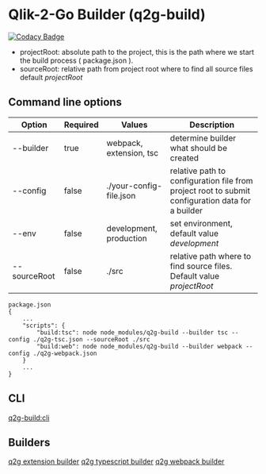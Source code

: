 # Qlik-2-Go Builder (q2g-build)

[![Codacy Badge](https://api.codacy.com/project/badge/Grade/48294aa49a3c4f2db610df9e2676ccfd)](https://app.codacy.com/app/konne/q2g-build?utm_source=github.com&utm_medium=referral&utm_content=q2g/q2g-build&utm_campaign=badger)

- projectRoot: absolute path to the project, this is the path where we start the build process ( package.json ).
- sourceRoot: relative path from project root where to find all source files default _projectRoot_

## Command line options

| Option | Required | Values | Description |
|-|-|-|-|
| --builder | true | webpack, extension, tsc | determine builder what should be created |
| --config | false | ./your-config-file.json | relative path to configuration file from project root to submit configuration data for a builder |
|--env|false| development, production | set environment, default value _development_ |
| --sourceRoot | false | ./src | relative path where to find source files. Default value _projectRoot_ |

```
package.json
{
    ...
    "scripts": {
        "build:tsc": node node_modules/q2g-build --builder tsc --config ./q2g-tsc.json --sourceRoot ./src
        "build:web": node node_modules/q2g-build --builder webpack --config ./q2g-webpack.json 
    }
    ...
}
```

## CLI

[q2g-build:cli](docs/cli.md)

## Builders

[q2g extension builder](docs/extension.builder.md)
[q2g typescript builder](docs/typescript.builder.md)
[q2g webpack builder](docs/webpack.builder.md)
